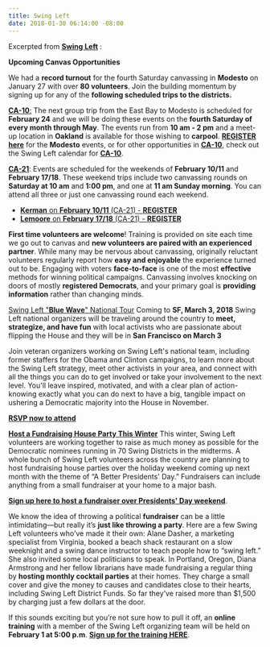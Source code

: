 ```yaml
---
title: Swing Left
date: 2018-01-30 06:14:00 -08:00
---
```


Excerpted from [**Swing Left**](https://swingleft.org/) :
 
**Upcoming Canvas Opportunities**

We had a **record turnout** for the fourth Saturday canvassing in **Modesto** on January 27 with over **80 volunteers**. Join the building momentum by signing up for any of the **following scheduled trips to the districts.** 

[**CA-10**:](https://swingleft.org/district/CA-10) The next group trip from the East Bay to Modesto is scheduled for **February 24** and we will be doing these events on the **fourth Saturday of every month through May**. The events run from **10 am - 2 pm** and a meet-up location in **Oakland** is available for those wishing to **carpool**. [**REGISTER here**](https://docs.google.com/forms/d/e/1FAIpQLSfipkKDw9ASXHeNaQz470rs94pTOoxIUDDdSg5kiACy20nJnA/viewform) for the **Modesto** events, or for other opportunities in [**CA-10**](https://swingleft.org/static/resources/primers/district-primer-CA-10.pdf), check out the Swing Left calendar for [**CA-10**](https://swingleft.org/static/resources/primers/district-primer-CA-10.pdf).
 
[**CA-21**](https://ballotpedia.org/California%27s_21st_Congressional_District_election,_2018): Events are scheduled for the weekends of **February 10/11** and **February 17/18**. These weekend trips include two canvassing rounds on **Saturday at 10 am** and **1:00 pm**, and one at **11 am Sunday morning**. You can attend all three or just one canvassing round each weekend.

- [**Kerman** on **February 10/11** (CA-21) - **REGISTER**](https://actionnetwork.org/events/swing-left-canvass-3)
- [**Lemoore** on **February 17/18** (CA-21) - **REGISTER**](https://actionnetwork.org/events/swingleft-canvass)

**First time volunteers are welcome**! Training is provided on site each time we go out to canvas and **new volunteers are paired with an experienced partner**. While many may be nervous about canvassing, originally reluctant volunteers regularly report how **easy and enjoyable** the experience turned out to be. Engaging with voters **face-to-face** is one of the most **effective** methods for winning political campaigns. Canvassing involves knocking on doors of mostly **registered Democrats**, and your primary goal is **providing information** rather than changing minds.

[Swing Left "**Blue Wave**" National Tour](https://www.evensi.com/swing-left-blue-wave-tour-rino-district-denver/243443207) Coming to **SF, March 3, 2018** 
Swing Left national organizers will be traveling around the country to **meet, strategize, and have fun** with local activists who are passionate about flipping the House and they will be in **San Francisco on March 3**

Join veteran organizers working on Swing Left's national team, including former staffers for the Obama and Clinton campaigns, to learn more about the Swing Left strategy, meet other activists in your area, and connect with all the things you can do to get involved or take your involvement to the next level. You'll leave inspired, motivated, and with a clear plan of action-knowing exactly what you can do next to have a big, tangible impact on ushering a Democratic majority into the House in November.

[**RSVP now to attend**](https://actionnetwork.org/events/the-swing-left-blue-wave-national-tour-2018-comes-to-san-francisco-march-3-2018?refcode=em_20180122_tour&link_id=1&can_id=1dc5066a5d1a5d0c0cd27729589142b4&source=email-announcing-the-swing-left-blue-wave-tour-coming-soon-to-a-city-near-you&email_referrer=email_289563&email_subject=announcing-the-swing-left-blue-wave-tour-coming-soon-to-a-city-near-you)

[**Host a Fundraising House Party This Winter**](https://actionnetwork.org/event_campaigns/better-presidents-wknd-of-action?source=direct_link&&link_id=1&can_id=1dc5066a5d1a5d0c0cd27729589142b4&email_referrer=email_288189&email_subject=lets-make-it-a-better-presidents-day)
This winter, Swing Left volunteers are working together to raise as much money as possible for the Democratic nominees running in 70 Swing Districts in the midterms. A whole bunch of Swing Left volunteers across the country are planning to host fundraising house parties over the holiday weekend coming up next month with the theme of “A Better Presidents' Day.” Fundraisers can include anything from a small fundraiser at your home to a major bash.
 
[**Sign up here to host a fundraiser over Presidents' Day weekend**](https://actionnetwork.org/event_campaigns/better-presidents-wknd-of-action?source=direct_link&&link_id=1&can_id=1dc5066a5d1a5d0c0cd27729589142b4&email_referrer=email_288189&email_subject=lets-make-it-a-better-presidents-day).
 
We know the idea of throwing a political **fundraiser** can be a little intimidating—but really it’s **just like throwing a party**. Here are a few Swing Left volunteers who’ve made it their own: Alane Dasher, a marketing specialist from Virginia, booked a beach shack restaurant on a slow weeknight and a swing dance instructor to teach people how to “swing left.” She also invited some local politicians to speak. In Portland, Oregon, Diana Armstrong and her fellow librarians have made fundraising a regular thing by **hosting monthly cocktail parties** at their homes. They charge a small cover and give the money to causes and candidates close to their hearts, including Swing Left District Funds. So far they’ve raised more than $1,500 by charging just a few dollars at the door.
 
If this sounds exciting but you’re not sure how to pull it off, an **online training** with a member of the Swing Left organizing team will be held on **February 1 at 5:00 p.m**. [**Sign up for the training HERE**](https://swingleft.org/p/online-trainings).
